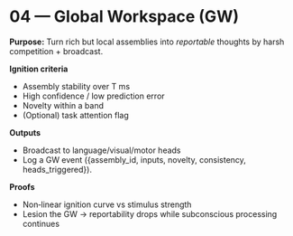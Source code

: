# 04 — Global Workspace (GW)

**Purpose:** Turn rich but local assemblies into *reportable* thoughts by harsh competition + broadcast.

**Ignition criteria**
- Assembly stability over T ms
- High confidence / low prediction error
- Novelty within a band
- (Optional) task attention flag

**Outputs**
- Broadcast to language/visual/motor heads
- Log a GW event ({assembly_id, inputs, novelty, consistency, heads_triggered}).

**Proofs**
- Non‑linear ignition curve vs stimulus strength
- Lesion the GW → reportability drops while subconscious processing continues
